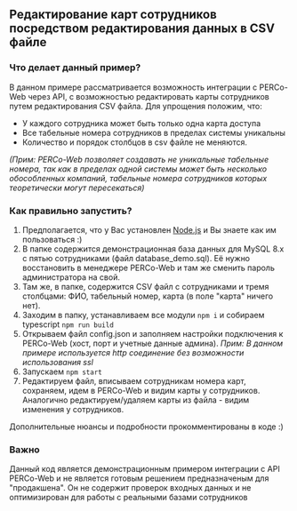 ## Редактирование карт сотрудников посредством редактирования данных в CSV файле
### Что делает данный пример?
В данном примере рассматривается возможность интеграции с PERCo-Web через API, с возможностью редактировать карты сотрудников путем редактирования CSV файла. 
Для упрощения положим, что: 
- У каждого сотрудника может быть только одна карта доступа
- Все табельные номера сотрудников в пределах системы уникальны
- Количество и порядок столбцов в csv файле не меняются. 

*(Прим: PERCo-Web позволяет создавать не уникальные табельные номера, так как в пределах одной системы может быть несколько обособленных компаний, табельные номера сотрудников которых теоретически могут пересекаться)*

### Как правильно запустить?
1) Предполагается, что у Вас установлен [Node.js](https://nodejs.org/) и Вы знаете как им пользоваться :)
2) В папке содержится демонстрационная база данных для MySQL 8.x с пятью сотрудниками (файл database_demo.sql). Её нужно восстановить в менеджере PERCo-Web и там же сменить пароль администратора на свой. 
3) Там же, в папке, содержится CSV файл с сотрудниками и тремя столбцами: ФИО, табельный номер, карта (в поле "карта" ничего нет).
4) Заходим в папку, устанавливаем все модули `npm i` и собираем typescript `npm run build`
5) Открываем файл config.json и заполняем настройки подключения к PERCo-Web (хост, порт и учетные данные админа). *Прим: В данном примере используется http соединение без возможности использования ssl*
6) Запускаем `npm start`
7) Редактируем файл, вписываем сотрудникам номера карт, сохраняем, идем в PERCo-Web и видим карты у сотрудников. Аналогично редактируем/удаляем карты из файла - видим изменения у сотрудников. 

Дополнительные нюансы и подробности прокомментированы в коде :)

### Важно
Данный код является демонстрационным примером интеграции с API PERCo-Web и не является готовым решением предназначеным для "продакшена". Он не содержит проверок входных данных и не оптимизирован для работы с реальными базами сотрудников
